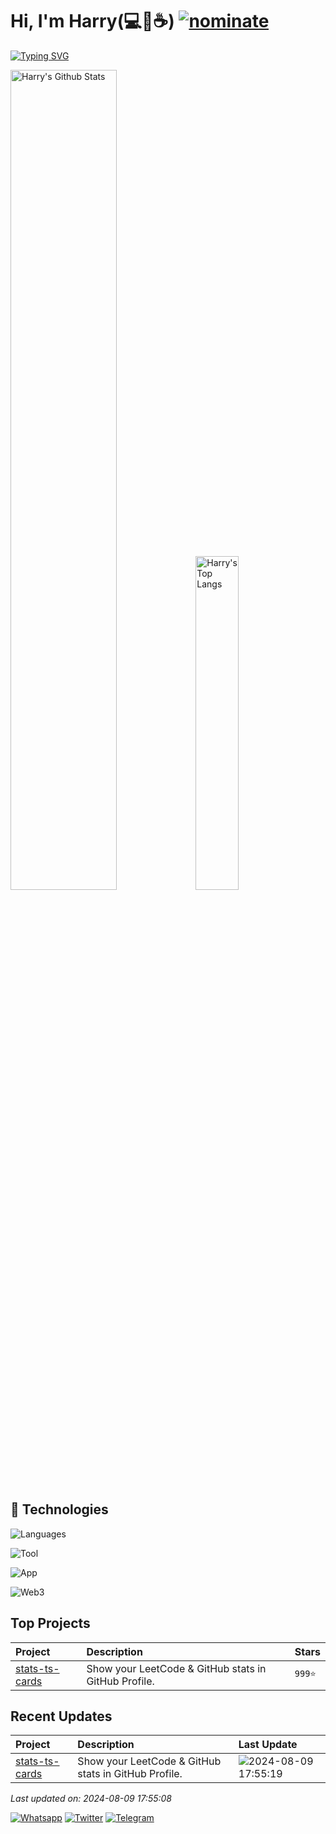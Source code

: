 # Hi, I'm Harry(💻💖☕) [![nominate](https://img.shields.io/badge/nominate-%20@HarryYe66%20as%20GitHub%20Star-yellow.svg?logo=github&labelColor=181717&longCache=true&style=flat-square)](https://stars.github.com/nominate)

[![Typing SVG](https://readme-typing-svg.herokuapp.com?font=comfortaa&color=016EEA&size=24&width=500&lines=Welcome+to+Harry's+Github)](https://git.io/typing-svg)

<p>
  <img src="https://github-readme-stats.vercel.app/api?username=HarryYe66&show_icons=true&hide_border=true" alt="Harry's Github Stats" width="58%" />
  <img src="https://github-readme-stats.vercel.app/api/top-langs/?username=HarryYe66&layout=compact&hide_border=true&langs_count=10" alt="Harry's Top Langs" width="37%" /> 
</p>

## 🔧 Technologies

![Languages](https://skill-icon-ts.vercel.app/icons?i=react,electron,express,vue,vite,php,wordpress,html,htmx,js,threejs,JQuery,less,ts,nodejs,md)

![Tool](https://skill-icon-ts.vercel.app/icons?i=mysql,redis,MongoDB,rabbitmq,ipfs,linux,nginx,sqlite,docker,vercel,cloudflare)

![App](https://skill-icon-ts.vercel.app/icons?i=x,whatsapp,discord,instagram,telegram,gmail,github,Sublime,vscode)

![Web3](https://skill-icon-ts.vercel.app/icons?i=uniswap,pancakeswap,jup6,solana,polygon,bnb,ethereum)

## Top Projects

| Project                                                       | Description                                          | Stars   |
| :------------------------------------------------------------ | :--------------------------------------------------- | :------ |
| [stats-ts-cards](https://github.com/HarryYe66/stats-ts-cards) | Show your LeetCode & GitHub stats in GitHub Profile. | `999⭐` |

## Recent Updates

| Project                                                       | Description                                          | Last Update                                                                                                  |
| :------------------------------------------------------------ | :--------------------------------------------------- | :----------------------------------------------------------------------------------------------------------- |
| [stats-ts-cards](https://github.com/HarryYe66/stats-ts-cards) | Show your LeetCode & GitHub stats in GitHub Profile. | ![2024-08-09 17:55:19](https://img.shields.io/badge/2024--08--01-21%3A29%3A19-brightgreen?style=flat-square) |

_Last updated on: 2024-08-09 17:55:08_

[![Whatsapp](https://img.shields.io/badge/-y8h667-green?style=flat&logo=Whatsapp&logoColor=white)](./img/Whatsapp.JPG)
[![Twitter](https://img.shields.io/badge/-Twitter-blue?style=flat&logo=Twitter&logoColor=white)](https://x.com/y8h666)
[![Telegram](https://img.shields.io/badge/-Telegram-blue?style=flat&logo=Telegram&logoColor=white)](https://t.me/dexcc_cc)
